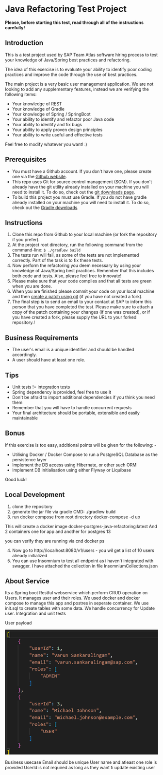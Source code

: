 Java Refactoring Test Project
=============================

**Please, before starting this test, read through all of the instructions carefully!**

Introduction
------------

This is a test project used by SAP Team Atlas software hiring process to test your knowledge of Java/Spring best practices and refactoring.

The idea of this exercise is to evaluate your ability to identify poor coding practices and improve the code through the use of best practices.

The main project is a very basic user management application. We are not looking to add any supplementary features, instead we are verifying the following items:

* Your knowledge of REST
* Your knowledge of Gradle
* Your knowledge of Spring / SpringBoot
* Your ability to identify and refactor poor Java code
* Your ability to identify and fix bugs
* Your ability to apply proven design principles
* Your ability to write useful and effective tests

Feel free to modify whatever you want! :)

Prerequisites
-------------

* You must have a Github account. If you don't have one, please create one via the [Github website](http://github.com/).
* This repo uses Git for source control management (SCM). If you don't already have the git utility already installed on your machine you will need to install it. To do so, check out the [git downloads page](http://git-scm.com/downloads).
* To build this project you must use Gradle. If you do not have gradle already installed on your machine you will need to install it. To do so, check out the [Gradle downloads](https://gradle.org/install/).

Instructions
------------

1. Clone this repo from Github to your local machine (or fork the repository if you prefer).
2. At the project root directory, run the following command from the command-line:
   `$ ./gradlew build`
3. The tests run will fail, as some of the tests are not implemented correctly. Part of the task is to fix these tests.
4. Now perform the refactoring you deem necessary by using your knowledge of Java/Spring best practices. Remember that this includes both code and tests. Also, please feel free to innovate!
5. Please make sure that your code compiles and that all tests are green when you are done.
6. When you are finished please commit your code on your local machine and then [create a patch using git](http://git-scm.com/docs/git-format-patch) (if you have not created a fork). 
7. The final step is to send an email to your contact at SAP to inform this person that you have completed the test. Please make sure to attach a copy of the patch containing your changes (if one was created), or if you have created a fork, please supply the URL to your forked repository.!

Business Requirements
---------------------

* The user's email is a unique identifier and should be handled accordingly.
* A user should have at least one role.

Tips
----

* Unit tests != integration tests
* Spring dependency is provided, feel free to use it
* Don't be afraid to import additional dependencies if you think you need them
* Remember that you will have to handle concurrent requests
* Your final architecture should be portable, extensible and easily maintainable

Bonus
-----

If this exercise is too easy, additional points will be given for the following: - 

* Utilising Docker / Docker Compose to run a PostgreSQL Database as the persistence layer
* Implement the DB access using Hibernate, or other such ORM
* Implement DB initialisation using either Flyway or Liquibase

Good luck!


Local Development
-----------------

1. clone the repository
2. generate the jar file via gradle CMD: ./gradlew build
3. run docker compose from root directory 
   docker-compose -d up

This will create a docker image docker-postgres-java-refactoring:latest 
And 2 containers one for app and another for postgres 13

you can verify they are running via cnd docker ps

4. Now go to http://localhost:8080/v1/users - you wil get a list of 10 users already initialized
5. You can use Insomnium to test all endpoint as i haven't integrated with swagger.
I have attached the collection in file InsomniumCollections.json

About Service
-----------------

Its a Spring boot Restful webservice which perform CRUD operation on Users. It manages user and their roles.
We used docker and docker compose to manage this app and postres in seperate container. We use init.sql to create tables with some data.
We handle concurrency for Update user.
Integration and unit tests

User payload

![img.png](img.png)

Business usecase
Email should be unique
User name and atleast one role is provided
UserId is not required as long as they want ti update existing user
